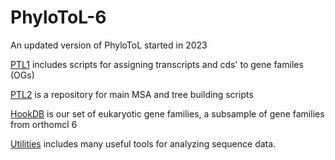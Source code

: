 # PhyloToL-6
An updated version of PhyloToL started in 2023

[PTL1](https://github.com/Katzlab/PhyloToL-6/tree/main/PTL1) includes scripts for assigning transcripts and cds' to gene familes (OGs)

[PTL2](https://github.com/Katzlab/PhyloToL-6/tree/main/PTL2) is a repository for main MSA and tree building scripts

[HookDB](https://github.com/Katzlab/PhyloToL-6/tree/main/HookDB) is our set of eukaryotic gene families, a subsample of gene families from orthomcl 6

[Utilities](https://github.com/Katzlab/PhyloToL-6/tree/main/Utilities) includes many useful tools for analyzing sequence data.

